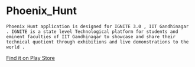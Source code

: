 # Phoenix_Hunt 

	Phoenix Hunt application is designed for IGNITE 3.0 , IIT Gandhinagar . IGNITE is a state level Technological platform for students and eminent faculties of IIT Gandhinagar to showcase and share their technical quotient through exhibitions and live demonstrations to the world .

[Find it on Play Store](https://play.google.com/store/apps/details?id=ignite.anand.abhishek.phoenixhunt)
